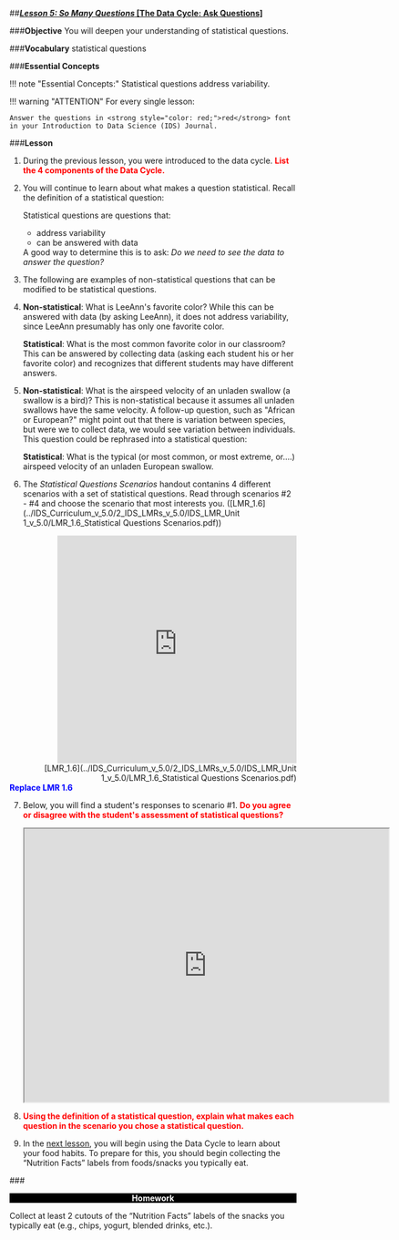 ##***<u>Lesson 5: So Many Questions* [The Data Cycle: Ask Questions]</u>**

###**Objective**
You will deepen your understanding of statistical questions.

###**Vocabulary**
statistical questions

###**Essential Concepts**

!!! note "Essential Concepts:"
    Statistical questions address variability.

!!! warning "ATTENTION"
    For every single lesson:
    
    Answer the questions in <strong style="color: red;">red</strong> font in your Introduction to Data Science (IDS) Journal.

###**Lesson**
1. During the previous lesson, you were introduced to the data cycle. <strong style="color: red;">List the 4 components of the Data Cycle.</strong>

2. You will continue to learn about what makes a question statistical. Recall the definition of a statistical question: 

    Statistical questions are questions that:<ul><li>address
    variability</li> <li>can be answered with data</li></ul> A good way to determine this is to ask: *Do we need to
    see the data to answer the question?*

3. The following are examples of non-statistical questions that can be modified to be statistical questions.

4. **Non-statistical**:  What is LeeAnn's favorite color?  While this can be answered with data (by asking LeeAnn), it does not address variability, since LeeAnn presumably has only one favorite color.

    **Statistical**: What is the most common favorite color in our classroom?  This can be answered by collecting data (asking each student his or her favorite color) and recognizes that different students may have different answers.

5. **Non-statistical**: What is the airspeed velocity of an unladen swallow (a swallow is a bird)?  This is non-statistical because it assumes all unladen swallows have the same velocity. A follow-up question, such as "African or European?" might point out that there is variation between species, but were we to collect data, we would see variation between individuals.  This question could be rephrased into a statistical question:

    **Statistical**: What is the typical (or most common, or most extreme, or....) airspeed velocity of an unladen European swallow.


6. The *Statistical Questions Scenarios* handout contanins 4 different scenarios with a set of statistical questions. Read through scenarios #2 - #4 and choose the scenario that most interests you. ([LMR_1.6](../IDS_Curriculum_v_5.0/2_IDS_LMRs_v_5.0/IDS_LMR_Unit 1_v_5.0/LMR_1.6_Statistical Questions Scenarios.pdf))
<div align="right"><iframe src="https://docs.google.com/viewerng/viewer?url=https://curriculum.idsucla.org/IDS_Curriculum_v_5.0_preview/2_IDS_LMRs_v_5.0/IDS_LMR_Unit 1_v_5.0/LMR_1.6_Statistical Questions Scenarios.pdf&embedded=true" style=" width:420px;height:400px;" frameborder="0"></iframe><br>[LMR_1.6](../IDS_Curriculum_v_5.0/2_IDS_LMRs_v_5.0/IDS_LMR_Unit 1_v_5.0/LMR_1.6_Statistical Questions Scenarios.pdf)</div>
<strong style="color: blue;">Replace LMR 1.6</strong>

7. Below, you will find a student's responses to scenario #1. <strong style="color: red;">Do you agree or disagree with the student's assessment of statistical questions?</strong>
    <iframe src="https://drive.google.com/file/d/1KfmqGYjYmcmWmdIthFmZmwgZz-WOLh12/preview" width="640" height="480"></iframe>

8. <strong style="color: red;">Using the definition of a statistical question, explain what makes
each question in the scenario you chose a statistical question.</strong>

9. In the [next lesson](lesson6.md), you will begin using the Data Cycle to learn about your
food habits. To prepare for this, you should begin collecting the “Nutrition Facts” labels from
foods/snacks you typically eat.


###<p style="background: black; color: white; text-align: center;">**Homework**</p>
Collect at least 2 cutouts of the “Nutrition Facts” labels of the snacks you typically eat (e.g.,
chips, yogurt, blended drinks, etc.).